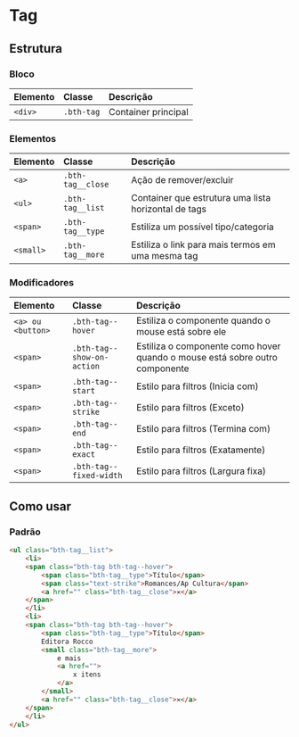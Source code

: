 # Tag

## Estrutura

### Bloco

| Elemento | Classe     | Descrição           |
| :------- | :--------- | :------------------ |
| `<div>`  | `.bth-tag` | Container principal |

### Elementos

| Elemento | Classe            | Descrição                                            |
| :------- | :---------------- | :--------------------------------------------------- |
| `<a>`    | `.bth-tag__close` | Ação de remover/excluir                              |
| `<ul>`   | `.bth-tag__list`  | Container que estrutura uma lista horizontal de tags |
| `<span>` | `.bth-tag__type`  | Estiliza um possível tipo/categoria                  |
| `<small>` | `.bth-tag__more`  | Estiliza o link para mais termos em uma mesma tag   |

### Modificadores

| Elemento          | Classe                           | Descrição                                           |
| :---------------- | :--------------------------------| :-------------------------------------------------- |
| `<a> ou <button>` | `.bth-tag--hover`                | Estiliza o componente quando o mouse está sobre ele |
| `<span>`          | `.bth-tag--show-on-action`       | Estiliza o componente como hover quando o mouse está sobre outro componente |
| `<span>`          | `.bth-tag--start`                | Estilo para filtros (Inicia com)                    |
| `<span>`          | `.bth-tag--strike`               | Estilo para filtros (Exceto)                        |
| `<span>`          | `.bth-tag--end`                  | Estilo para filtros (Termina com)                   |
| `<span>`          | `.bth-tag--exact`                | Estilo para filtros (Exatamente)                    |
| `<span>`          | `.bth-tag--fixed-width`          | Estilo para filtros (Largura fixa)                  |

## Como usar

### Padrão

```html
<ul class="bth-tag__list">
    <li>
    <span class="bth-tag bth-tag--hover">
        <span class="bth-tag__type">Título</span>
        <span class="text-strike">Romances/Ap Cultura</span>
        <a href="" class="bth-tag__close">✕</a>
    </span>
    </li>
    <li>
    <span class="bth-tag bth-tag--hover">
        <span class="bth-tag__type">Título</span>
        Editora Rocco
        <small class="bth-tag__more">
            e mais
            <a href="">
                x itens
            </a>
        </small>
        <a href="" class="bth-tag__close">✕</a>
    </span>
    </li>
</ul>
```
